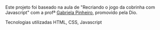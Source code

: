 Este projeto foi baseado na aula de "Recriando o jogo da cobrinha com Javascript" com a profª [Gabriela Pinheiro](https://github.com/SpruceGabriela), promovido pela Dio.

Tecnologias utilizadas HTML, CSS, Javascript